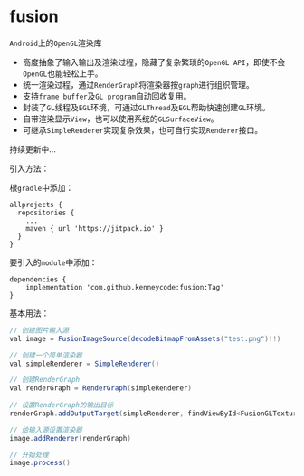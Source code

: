 # fusion

`Android`上的`OpenGL`渲染库

- 高度抽象了输入输出及渲染过程，隐藏了复杂繁琐的`OpenGL API`，即使不会`OpenGL`也能轻松上手。
- 统一渲染过程，通过`RenderGraph`将渲染器按`graph`进行组织管理。
- 支持`frame buffer`及`GL program`自动回收复用。
- 封装了`GL`线程及`EGL`环境，可通过`GLThread`及`EGL`帮助快速创建`GL`环境。
- 自带渲染显示`View`，也可以使用系统的`GLSurfaceView`。
- 可继承`SimpleRenderer`实现复杂效果，也可自行实现`Renderer`接口。

持续更新中...

引入方法：

根`gradle`中添加：

```
allprojects {
  repositories {
    ...
    maven { url 'https://jitpack.io' }
  }
}
```

要引入的`module`中添加：

```
dependencies {
	implementation 'com.github.kenneycode:fusion:Tag'
}
```

基本用法：

```java
// 创建图片输入源
val image = FusionImageSource(decodeBitmapFromAssets("test.png")!!)

// 创建一个简单渲染器
val simpleRenderer = SimpleRenderer()

// 创建RenderGraph
val renderGraph = RenderGraph(simpleRenderer)
  
// 设置RenderGraph的输出目标
renderGraph.addOutputTarget(simpleRenderer, findViewById<FusionGLTextureView>(R.id.fusionGLTextureView))

// 给输入源设置渲染器
image.addRenderer(renderGraph)

// 开始处理
image.process()
```




